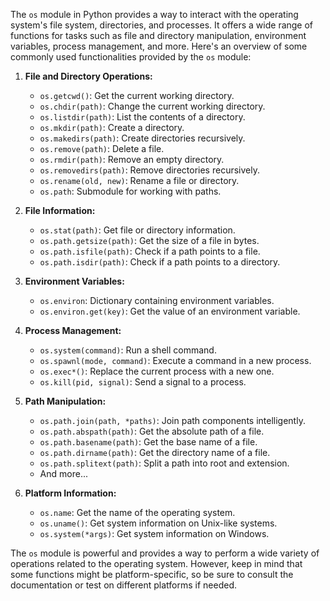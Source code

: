 The `os` module in Python provides a way to interact with the operating system's file system, directories, and processes. It offers a wide range of functions for tasks such as file and directory manipulation, environment variables, process management, and more. Here's an overview of some commonly used functionalities provided by the `os` module:

1. **File and Directory Operations:**
   - `os.getcwd()`: Get the current working directory.
   - `os.chdir(path)`: Change the current working directory.
   - `os.listdir(path)`: List the contents of a directory.
   - `os.mkdir(path)`: Create a directory.
   - `os.makedirs(path)`: Create directories recursively.
   - `os.remove(path)`: Delete a file.
   - `os.rmdir(path)`: Remove an empty directory.
   - `os.removedirs(path)`: Remove directories recursively.
   - `os.rename(old, new)`: Rename a file or directory.
   - `os.path`: Submodule for working with paths.

2. **File Information:**
   - `os.stat(path)`: Get file or directory information.
   - `os.path.getsize(path)`: Get the size of a file in bytes.
   - `os.path.isfile(path)`: Check if a path points to a file.
   - `os.path.isdir(path)`: Check if a path points to a directory.

3. **Environment Variables:**
   - `os.environ`: Dictionary containing environment variables.
   - `os.environ.get(key)`: Get the value of an environment variable.

4. **Process Management:**
   - `os.system(command)`: Run a shell command.
   - `os.spawnl(mode, command)`: Execute a command in a new process.
   - `os.exec*()`: Replace the current process with a new one.
   - `os.kill(pid, signal)`: Send a signal to a process.

5. **Path Manipulation:**
   - `os.path.join(path, *paths)`: Join path components intelligently.
   - `os.path.abspath(path)`: Get the absolute path of a file.
   - `os.path.basename(path)`: Get the base name of a file.
   - `os.path.dirname(path)`: Get the directory name of a file.
   - `os.path.splitext(path)`: Split a path into root and extension.
   - And more...

6. **Platform Information:**
   - `os.name`: Get the name of the operating system.
   - `os.uname()`: Get system information on Unix-like systems.
   - `os.system(*args)`: Get system information on Windows.

The `os` module is powerful and provides a way to perform a wide variety of operations related to the operating system. However, keep in mind that some functions might be platform-specific, so be sure to consult the documentation or test on different platforms if needed.
